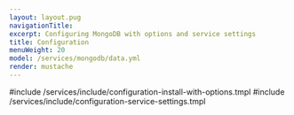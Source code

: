 ```yaml
---
layout: layout.pug
navigationTitle:
excerpt: Configuring MongoDB with options and service settings
title: Configuration
menuWeight: 20
model: /services/mongodb/data.yml
render: mustache
---
```


#include /services/include/configuration-install-with-options.tmpl
#include /services/include/configuration-service-settings.tmpl
